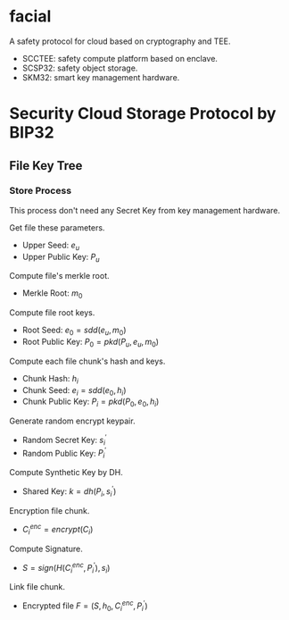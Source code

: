 # facial

A safety protocol for cloud based on cryptography and TEE.

- SCCTEE: safety compute platform based on enclave.
- SCSP32: safety object storage.
- SKM32: smart key management hardware.

# Security Cloud Storage Protocol by BIP32

## File Key Tree

### Store Process

This process don't need any Secret Key from key management hardware.

Get file these parameters.

- Upper Seed: $e_u$
- Upper Public Key: $P_u$

Compute file's merkle root.

- Merkle Root: $m_0$

Compute file root keys.

- Root Seed: $e_0 = sdd(e_u, m_0)$
- Root Public Key: $P_0 = pkd(P_u, e_u, m_0)$

Compute each file chunk's hash and keys.

- Chunk Hash: $h_i$
- Chunk Seed: $e_i = sdd(e_0, h_i)$
- Chunk Public Key: $P_i = pkd(P_0, e_0, h_i)$

Generate random encrypt keypair.

- Random Secret Key: $s^{\prime}_i$
- Random Public Key: $P^{\prime}_i$

Compute Synthetic Key by DH.

- Shared Key: $k = dh(P_i, s^{\prime}_i)$

Encryption file chunk.

- $C^{enc}_i = encrypt(C_i)$

Compute Signature.

- $S = sign(H(C^{enc}_i, P^{\prime}_i), s_i)$

Link file chunk.
- Encrypted file $F = (S, h_0, C^{enc}_i, P^{\prime}_i)$




